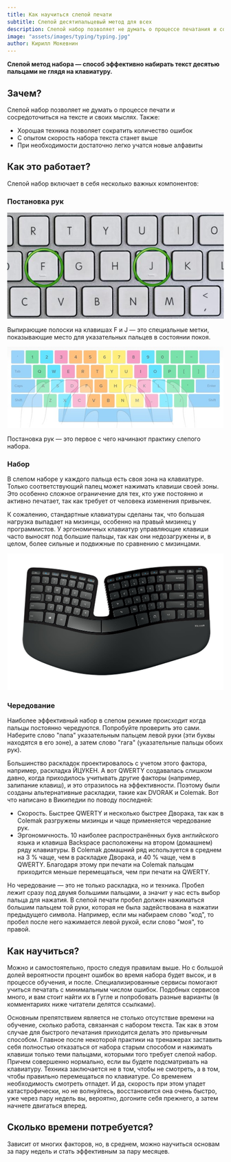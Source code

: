```yaml
---
title: Как научиться слепой печати
subtitle: Слепой десятипальцевый метод для всех
description: Слепой набор позволяет не думать о процессе печатания и сосредоточиться на тексте и своих мыслях.
image: "assets/images/typing/typing.jpg"
author: Кирилл Мокевнин
---
```


**Слепой метод набора — способ эффективно набирать текст десятью пальцами не глядя на клавиатуру.**

## Зачем?

Слепой набор позволяет не думать о процессе печати и сосредоточиться на тексте и своих мыслях. Также:

* Хорошая техника позволяет сократить количество ошибок
* С опытом скорость набора текста станет выше
* При необходимости достаточно легко учатся новые алфавиты

## Как это работает?

Слепой набор включает в себя несколько важных компонентов:

### Постановка рук

![Выпирающие полоски на клавишах F и J](/assets/images/typing/keyboard_bumps.jpg)

Выпирающие полоски на клавишах F и J — это специальные метки, показывающие место для указательных пальцев в состоянии покоя. 

![Как правильно держать руки](/assets/images/typing/keyboard_scheme.jpg)

Постановка рук — это первое с чего начинают практику слепого набора.

### Набор

В слепом наборе у каждого пальца есть своя зона на клавиатуре. Только соответствующий палец может нажимать клавиши своей зоны. Это особенно сложное ограничение для тех, кто уже постоянно и активно печатает, так как требует от человека изменения привычек.

К сожалению, стандартные клавиатуры сделаны так, что большая нагрузка выпадает на мизинцы, особенно на правый мизинец у программистов. У эргономичных клавиатур управляющие клавиши часто выносят под большие пальцы, так как они недозагружены и, в целом, более сильные и подвижные по сравнению с мизинцами.

![Пример эргономичной клавиатуры](/assets/images/typing/microsoft_sculpt_ergo.jpg)

### Чередование

Наиболее эффективный набор в слепом режиме происходит когда пальцы постоянно чередуются. Попробуйте проверить это сами. Наберите слово "папа" указательным пальцем левой руки (эти буквы находятся в его зоне), а затем слово "гага" (указательные пальцы обоих рук). 

Большинство раскладок проектировалось с учетом этого фактора, например, раскладка ЙЦУКЕН. А вот QWERTY создавалась слишком давно, когда приходилось учитывать другие факторы (например, залипание клавиш), и это отразилось на эффективности. Поэтому были созданы альтернативные раскладки, такие как DVORAK и Colemak. Вот что написано в Википедии по поводу последней:

* Скорость. Быстрее QWERTY и несколько быстрее Дворака, так как в Colemak разгружены мизинцы и чаще применяется чередование рук.
* Эргономичность. 10 наиболее распространённых букв английского языка и клавиша Backspace расположены на втором (домашнем) ряду клавиатуры. В Colemak домашний ряд используется в среднем на 3 % чаще, чем в раскладке Дворака, и 40 % чаще, чем в QWERTY. Благодаря этому при печати на Colemak пальцам приходится меньше перемещаться, чем при печати на QWERTY.

Но чередование — это не только раскладка, но и техника. Пробел лежит сразу под двумя большими пальцами, а значит у нас есть выбор пальца для нажатия. В слепой печати пробел должен нажиматься большим пальцем той руки, которая не была задействована в нажатии предыдущего символа. Например, если мы набираем слово "код", то пробел после него нажимается левой рукой, если слово "моя", то правой.

## Как научиться?

Можно и самостоятельно, просто следуя правилам выше. Но с большой долей вероятности процент ошибок во время набора будет высок, и в процессе обучения, и после. Специализированные сервисы помогают учиться печатать с минимальным числом ошибок. Подобных сервисов много, и вам стоит найти их в Гугле и попробовать разные варианты (в комментариях ниже читатели делятся ссылками).

Основным препятствием является не столько отсутствие времени на обучение, сколько работа, связанная с набором текста. Так как в этом случае для быстрого печатания приходится делать это привычным способом. Главное после некоторой практики на тренажерах заставить себя полностью отказаться от набора старым способом и нажимать клавиши только теми пальцами, которыми того требует слепой набор. Причем совершенно нормально, если вы будете подсматривать на клавиатуру. Техника заключается не в том, чтобы не смотреть, а в том, чтобы правильно перемещаться по клавиатуре. Со временем необходимость смотреть отпадет. И да, скорость при этом упадет катастрофически, но не волнуйтесь, восстановится она очень быстро, уже через пару недель вы, вероятно, догоните себя прежнего, а затем начнете двигаться вперед.

## Сколько времени потребуется?

Зависит от многих факторов, но, в среднем, можно научиться основам за пару недель и стать эффективным за пару месяцев.
